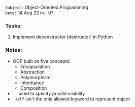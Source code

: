 `Subject:` Object-Oriented Programming
<br />`Date:` 14 Aug 22 `No.` 07

### Tasks:
1. Implement deconstructor (destructor) in Python

### Notes:
* OOP built on five concepts:
  * Encapsulation 
  * Abstraction 
  * Polymorphism
  * Inheritance
  * Composition
* `__` used to specify private visibility
* ` self` isn't the only allowed keyword to represent object